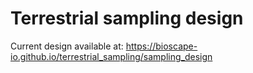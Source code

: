 # Terrestrial sampling design

Current design available at: https://bioscape-io.github.io/terrestrial_sampling/sampling_design 